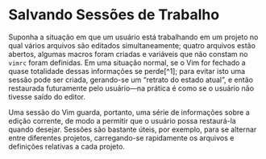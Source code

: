 Salvando Sessões de Trabalho
============================

Suponha a situação em que um usuário está trabalhando em um projeto no
qual vários arquivos são editados simultaneamente; quatro arquivos estão
abertos, algumas macros foram criadas e variáveis que não constam no
`vimrc` foram definidas. Em uma situação normal, se o Vim for fechado a
quase totalidade dessas informações se perde[^1]; para evitar isto uma
sessão pode ser criada, gerando-se um “retrato do estado atual”, e então
restaurada futuramente pelo usuário—na prática é como se o usuário não
tivesse saído do editor.

Uma sessão do Vim guarda, portanto, uma série de informações sobre a
edição corrente, de modo a permitir que o usuário possa restaurá-la
quando desejar. Sessões são bastante úteis, por exemplo, para se
alternar entre diferentes projetos, carregando-se rapidamente os
arquivos e definições relativas a cada projeto.
